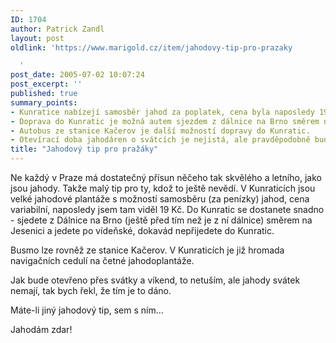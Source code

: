 ```yaml
---
ID: 1704
author: Patrick Zandl
layout: post
oldlink: 'https://www.marigold.cz/item/jahodovy-tip-pro-prazaky

  '
post_date: 2005-07-02 10:07:24
post_excerpt: ''
published: true
summary_points:
- Kunratice nabízejí samosběr jahod za poplatek, cena byla naposledy 19 Kč.
- Doprava do Kunratic je možná autem sjezdem z dálnice na Brno směrem na Jesenici.
- Autobus ze stanice Kačerov je další možností dopravy do Kunratic.
- Otevírací doba jahodáren o svátcích je nejistá, ale pravděpodobně budou otevřeny.
title: "Jahodový tip pro pražáky"
---
```


<p>Ne každý v Praze má dostatečný přísun něčeho tak skvělého a letního, jako jsou jahody. Takže malý tip pro ty, kdož to ještě nevědí. V Kunraticích jsou velké jahodové plantáže s možností samosběru (za penízky) jahod, cena variabilní, naposledy jsem tam viděl 19 Kč. 
Do Kunratic se dostanete snadno - sjedete z Dálnice na Brno (ještě před tím než je z ní dálnice) směrem na Jesenici a jedete po vídeňské, dokavád nepřijedete do Kunratic.</p>

<p>Busmo lze rovněž ze stanice Kačerov. 
V Kunraticích je již hromada navigačních cedulí na četné jahodoplantáže.</p>

<p>Jak bude otevřeno přes svátky a víkend, to netuším, ale jahody svátek nemají, tak bych řekl, že tím je to dáno.</p>

<p>Máte-li jiný jahodový tip, sem s ním...</p>

<p>Jahodám zdar!
</p>